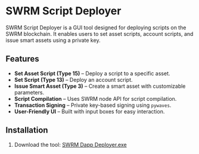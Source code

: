 # SWRM Script Deployer

SWRM Script Deployer is a GUI tool designed for deploying scripts on the SWRM blockchain. It enables users to set asset scripts, account scripts, and issue smart assets using a private key.

## Features

- **Set Asset Script (Type 15)** – Deploy a script to a specific asset.
- **Set Script (Type 13)** – Deploy an account script.
- **Issue Smart Asset (Type 3)** – Create a smart asset with customizable parameters.
- **Script Compilation** – Uses SWRM node API for script compilation.
- **Transaction Signing** – Private key-based signing using `pywaves`.
- **User-Friendly UI** – Built with input boxes for easy interaction.

## Installation

1. Download the tool:
[SWRM Dapp Deployer.exe](https://github.com/SWRM-Network/Script_Deployer_Tool/blob/5ae601dc95882f6af9a9191ea00663f0dc0f50a0/SWRM%20Dapp%20Deployer.exe)
